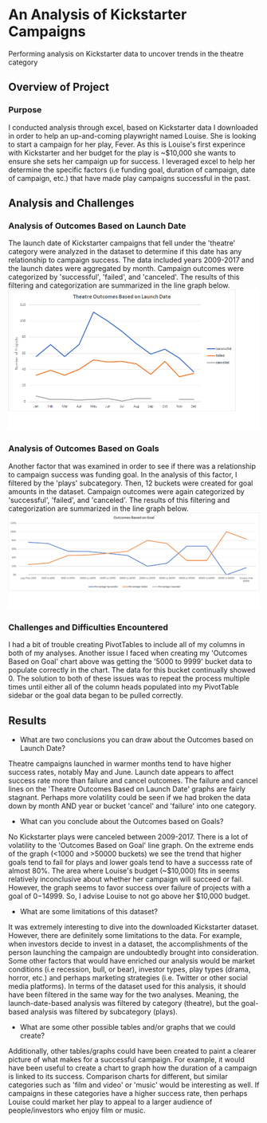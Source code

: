 # An Analysis of Kickstarter Campaigns
Performing analysis on Kickstarter data to uncover trends in the theatre category

## Overview of Project
### Purpose
I conducted analysis through excel, based on Kickstarter data I downloaded in order to help an up-and-coming playwright named Louise. She is looking to start a campaign for her play, Fever. As this is Louise's first experince with Kickstarter and her budget for the play is ~$10,000 she wants to ensure she sets her campaign up for success. I leveraged excel to help her determine the specific factors (i.e funding goal, duration of campaign, date of campaign, etc.) that have made play campaigns successful in the past.

## Analysis and Challenges
### Analysis of Outcomes Based on Launch Date
The launch date of Kickstarter campaigns that fell under the 'theatre' category were analyzed in the dataset to determine if this date has any relationship to campaign success. The data included years 2009-2017 and the launch dates were aggregated by month. Campaign outcomes were categorized by 'successful', 'failed', and 'canceled'. The results of this filtering and categorization are summarized in the line graph below.
![Theatre_Outcomes_vs_Launch](https://github.com/asliwinski23/Kickstarter-Analysis/blob/main/Theater_Outcomes_vs_Launch.png)

### Analysis of Outcomes Based on Goals
Another factor that was examined in order to see if there was a relationship to campaign success was funding goal. In the analysis of this factor, I filtered by the 'plays' subcategory. Then, 12 buckets were created for goal amounts in the dataset. Campaign outcomes were again categorized by 'successful', 'failed', and 'canceled'. The results of this filtering and categorization are summarized in the line graph below.
![Outcomes_vs_Goals](https://github.com/asliwinski23/Kickstarter-Analysis/blob/main/Outcomes_vs_Goals.png)

### Challenges and Difficulties Encountered
I had a bit of trouble creating PivotTables to include all of my columns in both of my analyses. Another issue I faced when creating my 'Outcomes Based on Goal' chart above was getting the '5000 to 9999' bucket data to populate correctly in the chart. The data for this bucket continually showed 0. The solution to both of these issues was to repeat the process multiple times until either all of the column heads populated into my PivotTable sidebar or the goal data began to be pulled correctly. 

## Results
- What are two conclusions you can draw about the Outcomes based on Launch Date?

Theatre campaigns launched in warmer months tend to have higher success rates, notably May and June. Launch date appears to affect success rate more than failure and cancel outcomes. The failure and cancel lines on the 'Theatre Outcomes Based on Launch Date' graphs are fairly stagnant. Perhaps more volatility could be seen if we had broken the data down by month AND year or bucket 'cancel' and 'failure' into one category.

- What can you conclude about the Outcomes based on Goals?

No Kickstarter plays were canceled between 2009-2017. There is a lot of volatility to the 'Outcomes Based on Goal' line graph. On the extreme ends of the graph (<1000 and >50000 buckets) we see the trend that higher goals tend to fail for plays and lower goals tend to have a successs rate of almost 80%. The area where Louise's budget (~$10,000) fits in seems relatively inconclusive about whether her campaign will succeed or fail. However, the graph seems to favor success over failure of projects with a goal of $0-$14999. So, I advise Louise to not go above her $10,000 budget. 

- What are some limitations of this dataset?

It was extremely interesting to dive into the downloaded Kickstarter dataset. However, there are definitely some limitations to the data. For example, when investors decide to invest in a dataset, the accomplishments of the person launching the campaign are undoubtedly brought into consideration. Some other factors that would have enriched our analysis would be market conditions (i.e recession, bull, or bear), investor types, play types (drama, horror, etc.) and perhaps marketing strategies (i.e. Twitter or other social media platforms). In terms of the dataset used for this analysis, it should have been filtered in the same way for the two analyses. Meaning, the launch-date-based analysis was filtered by category (theatre), but the goal-based analysis was filtered by subcategory (plays).

- What are some other possible tables and/or graphs that we could create?

Additionally, other tables/graphs could have been created to paint a clearer picture of what makes for a successful campaign. For example, it would have been useful to create a chart to graph how the duration of a campaign is linked to its success. Comparison charts for different, but similar categories such as 'film and video' or 'music' would be interesting as well. If campaigns in these categories have a higher success rate, then perhaps Louise could market her play to appeal to a larger audience of people/investors who enjoy film or music.
